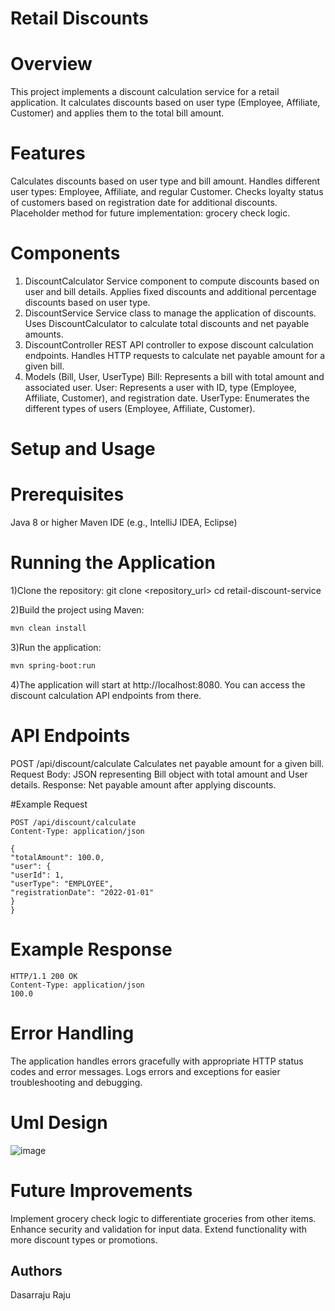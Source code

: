 # Retail Discounts

# Overview
This project implements a discount calculation service for a retail application. It calculates discounts based on user type (Employee, Affiliate, Customer) and applies them to the total bill amount.

# Features
Calculates discounts based on user type and bill amount.
Handles different user types: Employee, Affiliate, and regular Customer.
Checks loyalty status of customers based on registration date for additional discounts.
Placeholder method for future implementation: grocery check logic.

# Components
1. DiscountCalculator
   Service component to compute discounts based on user and bill details.
   Applies fixed discounts and additional percentage discounts based on user type.
2. DiscountService
   Service class to manage the application of discounts.
   Uses DiscountCalculator to calculate total discounts and net payable amounts.
3. DiscountController
   REST API controller to expose discount calculation endpoints.
   Handles HTTP requests to calculate net payable amount for a given bill.
4. Models (Bill, User, UserType)
   Bill: Represents a bill with total amount and associated user.
   User: Represents a user with ID, type (Employee, Affiliate, Customer), and registration date.
   UserType: Enumerates the different types of users (Employee, Affiliate, Customer).

# Setup and Usage
# Prerequisites
Java 8 or higher
Maven
IDE (e.g., IntelliJ IDEA, Eclipse)

# Running the Application

1)Clone the repository:
git clone <repository_url>
cd retail-discount-service

2)Build the project using Maven:

```bash
mvn clean install
```

3)Run the application:

```bash
mvn spring-boot:run
```
4)The application will start at http://localhost:8080. You can access the discount calculation API endpoints from there.

# API Endpoints
POST /api/discount/calculate
Calculates net payable amount for a given bill.
Request Body: JSON representing Bill object with total amount and User details.
Response: Net payable amount after applying discounts.


#Example Request
````
POST /api/discount/calculate
Content-Type: application/json

{
"totalAmount": 100.0,
"user": {
"userId": 1,
"userType": "EMPLOYEE",
"registrationDate": "2022-01-01"
}
}
````

# Example Response
````
HTTP/1.1 200 OK
Content-Type: application/json
100.0
````

# Error Handling
The application handles errors gracefully with appropriate HTTP status codes and error messages.
Logs errors and exceptions for easier troubleshooting and debugging.

# Uml Design
![image](https://github.com/user-attachments/assets/674c9d1d-8eca-4d7d-a0b1-b55f0a1f65af)

# Future Improvements
Implement grocery check logic to differentiate groceries from other items.
Enhance security and validation for input data.
Extend functionality with more discount types or promotions.


## Authors
Dasarraju Raju
